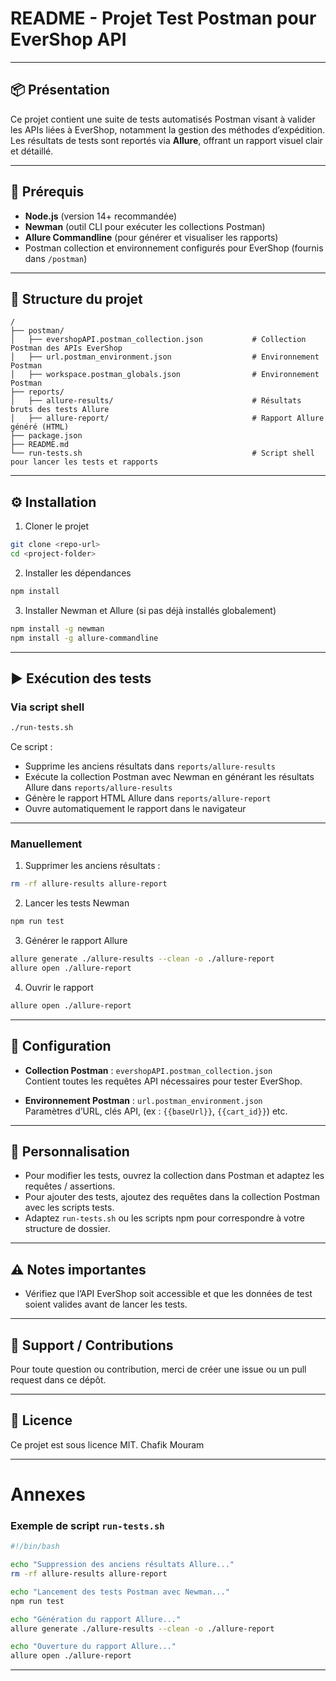 
# README - Projet Test Postman pour EverShop API

---

## 📦 Présentation

Ce projet contient une suite de tests automatisés Postman visant à valider les APIs liées à EverShop, notamment la gestion des méthodes d’expédition.  
Les résultats de tests sont reportés via **Allure**, offrant un rapport visuel clair et détaillé.

---

## 🚀 Prérequis

- **Node.js** (version 14+ recommandée)  
- **Newman** (outil CLI pour exécuter les collections Postman)  
- **Allure Commandline** (pour générer et visualiser les rapports)  
- Postman collection et environnement configurés pour EverShop (fournis dans `/postman`)

---

## 📂 Structure du projet

```
/
├── postman/
│   ├── evershopAPI.postman_collection.json           # Collection Postman des APIs EverShop
│   ├── url.postman_environment.json                  # Environnement Postman 
│   ├── workspace.postman_globals.json                # Environnement Postman 
├── reports/
│   ├── allure-results/                               # Résultats bruts des tests Allure
│   ├── allure-report/                                # Rapport Allure généré (HTML)
├── package.json
├── README.md
└── run-tests.sh                                      # Script shell pour lancer les tests et rapports
```

---

## ⚙️ Installation

1. Cloner le projet

```bash
git clone <repo-url>
cd <project-folder>
```

2. Installer les dépendances

```bash
npm install
```

3. Installer Newman et Allure (si pas déjà installés globalement)

```bash
npm install -g newman
npm install -g allure-commandline
```

---

## ▶️ Exécution des tests

### Via script shell

```bash
./run-tests.sh
```

Ce script :

- Supprime les anciens résultats dans `reports/allure-results`  
- Exécute la collection Postman avec Newman en générant les résultats Allure dans `reports/allure-results`  
- Génère le rapport HTML Allure dans `reports/allure-report`  
- Ouvre automatiquement le rapport dans le navigateur  

---

### Manuellement

1. Supprimer les anciens résultats :

```bash
rm -rf allure-results allure-report
```

2. Lancer les tests Newman

```bash
npm run test
```

3. Générer le rapport Allure

```bash
allure generate ./allure-results --clean -o ./allure-report
allure open ./allure-report
```

4. Ouvrir le rapport

```bash
allure open ./allure-report
```

---

## 🧩 Configuration

- **Collection Postman** : `evershopAPI.postman_collection.json `  
  Contient toutes les requêtes API nécessaires pour tester EverShop.

- **Environnement Postman** : `url.postman_environment.json`  
  Paramètres d’URL, clés API, (ex : `{{baseUrl}}`, `{{cart_id}}`) etc.


---

## 🔧 Personnalisation

- Pour modifier les tests, ouvrez la collection dans Postman et adaptez les requêtes / assertions.  
- Pour ajouter des tests, ajoutez des requêtes dans la collection Postman avec les scripts tests.  
- Adaptez `run-tests.sh` ou les scripts npm pour correspondre à votre structure de dossier.

---

## ⚠️ Notes importantes

- Vérifiez que l’API EverShop soit accessible et que les données de test soient valides avant de lancer les tests.  

---

## 💬 Support / Contributions

Pour toute question ou contribution, merci de créer une issue ou un pull request dans ce dépôt.

---

## 📄 Licence

Ce projet est sous licence MIT.
Chafik Mouram

---

# Annexes

### Exemple de script `run-tests.sh`

```bash
#!/bin/bash

echo "Suppression des anciens résultats Allure..."
rm -rf allure-results allure-report

echo "Lancement des tests Postman avec Newman..."
npm run test 

echo "Génération du rapport Allure..."
allure generate ./allure-results --clean -o ./allure-report

echo "Ouverture du rapport Allure..."
allure open ./allure-report
```

---
